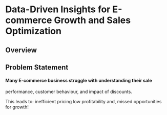 # Data-Driven Insights for E-commerce Growth and Sales Optimization
## Overview

## Problem Statement
#### Many E-commerce business struggle with understanding their sale
performance, customer behaviour, and impact of discounts.

This leads to: 
inefficient pricing 
low profitability and, 
missed opportunities for growth!

